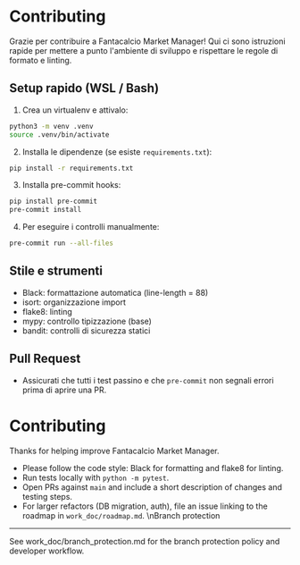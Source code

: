 # Contributing

Grazie per contribuire a Fantacalcio Market Manager! Qui ci sono istruzioni rapide per mettere a punto l'ambiente di sviluppo e rispettare le regole di formato e linting.

## Setup rapido (WSL / Bash)

1. Crea un virtualenv e attivalo:

```bash
python3 -m venv .venv
source .venv/bin/activate
```

2. Installa le dipendenze (se esiste `requirements.txt`):

```bash
pip install -r requirements.txt
```

3. Installa pre-commit hooks:

```bash
pip install pre-commit
pre-commit install
```

4. Per eseguire i controlli manualmente:

```bash
pre-commit run --all-files
```

## Stile e strumenti

- Black: formattazione automatica (line-length = 88)
- isort: organizzazione import
- flake8: linting
- mypy: controllo tipizzazione (base)
- bandit: controlli di sicurezza statici

## Pull Request
- Assicurati che tutti i test passino e che `pre-commit` non segnali errori prima di aprire una PR.
# Contributing

Thanks for helping improve Fantacalcio Market Manager.

- Please follow the code style: Black for formatting and flake8 for linting.
- Run tests locally with `python -m pytest`.
- Open PRs against `main` and include a short description of changes and testing steps.
- For larger refactors (DB migration, auth), file an issue linking to the roadmap in `work_doc/roadmap.md`.
\nBranch protection
------------
See work_doc/branch_protection.md for the branch protection policy and developer workflow.
